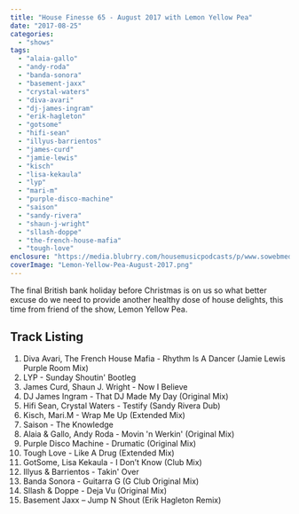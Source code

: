 ```yaml
---
title: "House Finesse 65 - August 2017 with Lemon Yellow Pea"
date: "2017-08-25"
categories: 
  - "shows"
tags: 
  - "alaia-gallo"
  - "andy-roda"
  - "banda-sonora"
  - "basement-jaxx"
  - "crystal-waters"
  - "diva-avari"
  - "dj-james-ingram"
  - "erik-hagleton"
  - "gotsome"
  - "hifi-sean"
  - "illyus-barrientos"
  - "james-curd"
  - "jamie-lewis"
  - "kisch"
  - "lisa-kekaula"
  - "lyp"
  - "mari-m"
  - "purple-disco-machine"
  - "saison"
  - "sandy-rivera"
  - "shaun-j-wright"
  - "sllash-doppe"
  - "the-french-house-mafia"
  - "tough-love"
enclosure: "https://media.blubrry.com/housemusicpodcasts/p/www.sowebmediauk.co.uk/dj-shows/HouseFinesse/House_Finesse_Lemon_Yellow_Pea_August_2017.mp3 0 audio/mpeg "
coverImage: "Lemon-Yellow-Pea-August-2017.png"
---
```


The final British bank holiday before Christmas is on us so what better excuse do we need to provide another healthy dose of house delights, this time from friend of the show, Lemon Yellow Pea.

## Track Listing

1. Diva Avari, The French House Mafia - Rhythm Is A Dancer (Jamie Lewis Purple Room Mix)
2. LYP - Sunday Shoutin' Bootleg
3. James Curd, Shaun J. Wright - Now I Believe
4. DJ James Ingram - That DJ Made My Day (Original Mix)
5. Hifi Sean, Crystal Waters - Testify (Sandy Rivera Dub)
6. Kisch, Mari.M - Wrap Me Up (Extended Mix)
7. Saison - The Knowledge
8. Alaia & Gallo, Andy Roda - Movin 'n Werkin' (Original Mix)
9. Purple Disco Machine - Drumatic (Original Mix)
10. Tough Love - Like A Drug (Extended Mix)
11. GotSome, Lisa Kekaula - I Don’t Know (Club Mix)
12. Illyus & Barrientos - Takin' Over
13. Banda Sonora - Guitarra G (G Club Original Mix)
14. Sllash & Doppe - Deja Vu (Original Mix)
15. Basement Jaxx – Jump N Shout (Erik Hagleton Remix)
